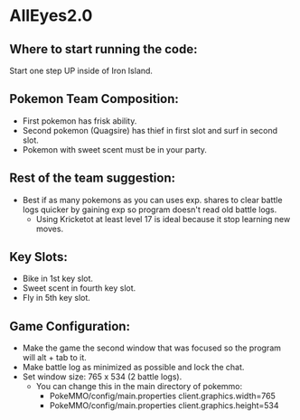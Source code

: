 # AllEyes2.0
## Where to start running the code:
Start one step UP inside of Iron Island.

## Pokemon Team Composition:
* First pokemon has frisk ability.
* Second pokemon (Quagsire) has thief in first slot and surf in second slot.
* Pokemon with sweet scent must be in your party.

## Rest of the team suggestion:
* Best if as many pokemons as you can uses exp. shares to clear battle logs quicker
by gaining exp so program doesn't read old battle logs.
    * Using Kricketot at least level 17 is ideal because it stop learning new moves.

## Key Slots:
* Bike in 1st key slot.
* Sweet scent in fourth key slot.
* Fly in 5th key slot.

## Game Configuration:
* Make the game the second window that was focused so the program will alt + tab to it.
* Make battle log as minimized as possible and lock the chat.
* Set window size: 765 x 534 (2 battle logs).
    * You can change this in the main directory of pokemmo:
        * PokeMMO/config/main.properties client.graphics.width=765
        * PokeMMO/config/main.properties client.graphics.height=534
